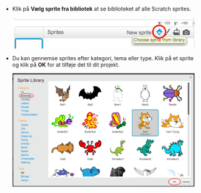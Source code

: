 + Klik på **Vælg sprite fra bibliotek** at se biblioteket af alle Scratch sprites.
    
    ![skærmbillede](images/sprite-library.png)

+ Du kan gennemse sprites efter kategori, tema eller type. Klik på et sprite og klik på **OK** for at tilføje det til dit projekt.
    
    ![skærmbillede](images/sprite-choose.png)